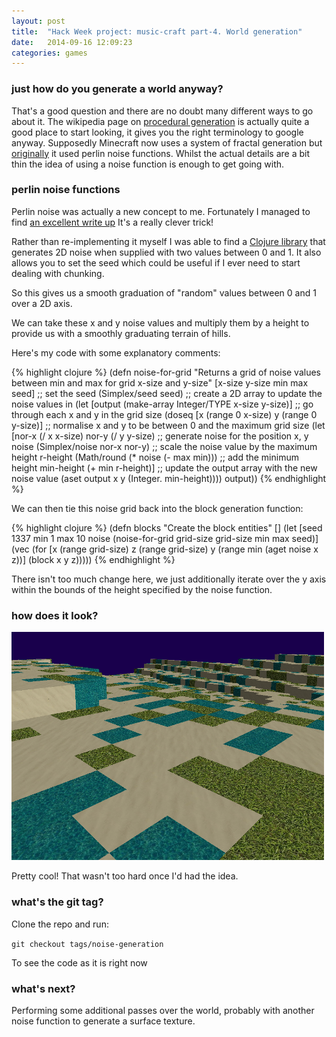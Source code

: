 ```yaml
---
layout: post
title:  "Hack Week project: music-craft part-4. World generation"
date:   2014-09-16 12:09:23
categories: games
---
```


### just how do you generate a world anyway?

That's a good question and there are no doubt many different ways to go about it. The wikipedia page on [procedural generation](prochttp://en.wikipedia.org/wiki/Procedural_generation) is actually quite a good place to start looking, it gives you the right terminology to google anyway. Supposedly Minecraft now uses a system of fractal generation but [originally](http://notch.tumblr.com/post/3746989361/terrain-generation-part-1) it used perlin noise functions. Whilst the actual details are a bit thin the idea of using a noise function is enough to get going with.

### perlin noise functions

Perlin noise was actually a new concept to me. Fortunately I managed to find [an excellent write up](http://webstaff.itn.liu.se/~stegu/TNM022-2005/perlinnoiselinks/perlin-noise-math-faq.html) It's a really clever trick!

Rather than re-implementing it myself I was able to find a [Clojure library](https://github.com/mikera/clisk) that generates 2D noise when supplied with two values between 0 and 1. It also allows you to set the seed which could be useful if I ever need to start dealing with chunking.

So this gives us a smooth graduation of "random" values between 0 and 1 over a 2D axis.

We can take these x and y noise values and multiply them by a height to provide us with a smoothly graduating terrain of hills.

Here's my code with some explanatory comments:

{% highlight clojure %}
(defn noise-for-grid
  "Returns a grid of noise values between min and max for grid x-size and y-size"
  [x-size y-size min max seed]
  ;; set the seed
  (Simplex/seed seed)
  ;; create a 2D array to update the noise values in
  (let [output (make-array Integer/TYPE x-size y-size)]
    ;; go through each x and y in the grid size
    (doseq [x (range 0 x-size)
            y (range 0 y-size)]
      ;; normalise x and y to be between 0 and the maximum grid size
      (let [nor-x (/ x x-size)
            nor-y (/ y y-size)
            ;; generate noise for the position x, y
            noise (Simplex/noise nor-x nor-y)
            ;; scale the noise value by the maximum height
            r-height (Math/round (* noise (- max min)))
            ;; add the minimum height
            min-height (+ min r-height)]
        ;; update the output array with the new noise value
        (aset output x y (Integer. min-height))))
    output))
{% endhighlight %}
<br>

We can then tie this noise grid back into the block generation function:

{% highlight clojure %}
(defn blocks
  "Create the block entities"
  []
  (let [seed 1337
        min 1
        max 10
        noise (noise-for-grid grid-size grid-size min max seed)]
    (vec (for [x (range grid-size)
               z (range grid-size)
               y (range min (aget noise x z))]
           (block x y z)))))
{% endhighlight %}
<br>

There isn't too much change here, we just additionally iterate over the y axis within the bounds of the height specified by the noise function.

### how does it look?

<a href="/img/music-craft/part4-world.png"><img src="/img/music-craft/part4-world.png" alt="world image" width="500px" /></a>

Pretty cool! That wasn't too hard once I'd had the idea.

### what's the git tag?

Clone the repo and run:

`git checkout tags/noise-generation`

To see the code as it is right now

### what's next?

Performing some additional passes over the world, probably with another noise function to generate a surface texture.
